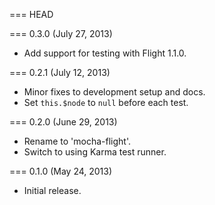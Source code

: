 === HEAD

=== 0.3.0 (July 27, 2013)

* Add support for testing with Flight 1.1.0.

=== 0.2.1 (July 12, 2013)

* Minor fixes to development setup and docs.
* Set `this.$node` to `null` before each test.

=== 0.2.0 (June 29, 2013)

* Rename to 'mocha-flight'.
* Switch to using Karma test runner.

=== 0.1.0 (May 24, 2013)

* Initial release.
